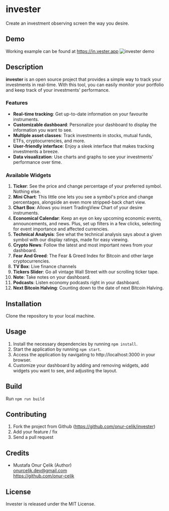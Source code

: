 # invester
Create an investment observing screen the way you desire.

## Demo
Working example can be found at https://in.vester.app
![invester demo](https://firebasestorage.googleapis.com/v0/b/investerapp.appspot.com/o/invester-demo.png?alt=media&token=0338a366-b134-4af9-b8ac-f9a01cd12427)
## Description
**invester** is an open source project that provides a simple way to track your investments in real-time. With this tool, you can easily monitor your portfolio and keep track of your investments' performance.

### Features
- **Real-time tracking**: Get up-to-date information on your favourite instruments.
- **Customizable dashboard**: Personalize your dashboard to display the information you want to see.
- **Multiple asset classes**: Track investments in stocks, mutual funds, ETFs, cryptocurrencies, and more.
- **User-friendly interface**: Enjoy a sleek interface that makes tracking investments a breeze.
- **Data visualization**: Use charts and graphs to see your investments' performance over time.

### Available Widgets
1. **Ticker**: See the price and change percentage of your preferred symbol. Nothing else.
2. **Mini Chart**: This little one lets you see a symbol's price and change percentages, alongside an even more stripped-back chart view.
3. **Chart Box**: Allows you insert TradingView Chart of your desire instruments.
4. **Economical Calendar**: Keep an eye on key upcoming economic events, announcements, and news. Plus, set up filters in a few clicks, selecting for event importance and affected currencies.
5. **Technical Analysis**: See what the technical analysis says about a given symbol with our display ratings, made for easy viewing.
6. **Crypto News**: Follow the latest and most important news from your dashboard.
7. **Fear And Greed**: The Fear & Greed Index for Bitcoin and other large cryptocurrencies.
8. **TV Box**: Live finance channels
9. **Tickers Slider**: Go all vintage Wall Street with our scrolling ticker tape.
10. **Note**: Take notes on your dashboard.
11. **Podcasts**: Listen economy podcasts right in your dashboard.
12. **Next Bitcoin Halving**: Counting down to the date of next Bitcoin Halving.
## Installation
Clone the repository to your local machine.
## Usage
1. Install the necessary dependencies by running `npm install`.  
2. Start the application by running `npm start`.  
3. Access the application by navigating to http://localhost:3000 in your browser.
4. Customize your dashboard by adding and removing widgets, add widgets you want to see, and adjusting the layout.

## Build
Run `npm run build`

## Contributing
1. Fork the project from Github (https://github.com/onur-celik/invester)
2. Add your feature / fix
3. Send a pull request
## Credits
- Mustafa Onur Çelik (Author)  
onurcelik.dev@gmail.com  
https://github.com/onur-celik  

## License
Invester is released under the MIT License. 